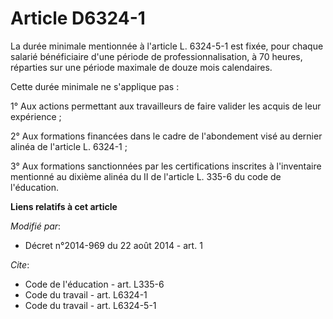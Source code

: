 # Article D6324-1

La durée minimale mentionnée à l'article L. 6324-5-1 est fixée, pour chaque salarié bénéficiaire d'une période de
professionnalisation, à 70 heures, réparties sur une période maximale de douze mois calendaires. 

Cette durée minimale ne s'applique pas : 

1° Aux actions permettant aux travailleurs de faire valider les acquis de leur expérience ; 

2° Aux formations financées dans le cadre de l'abondement visé au dernier alinéa de l'article L. 6324-1 ; 

3° Aux formations sanctionnées par les certifications inscrites à l'inventaire mentionné au dixième alinéa du II de l'article
L. 335-6 du code de l'éducation.

**Liens relatifs à cet article**

_Modifié par_:

  - Décret n°2014-969 du 22 août 2014 - art. 1

_Cite_:

  - Code de l'éducation - art. L335-6
  - Code du travail - art. L6324-1
  - Code du travail - art. L6324-5-1
